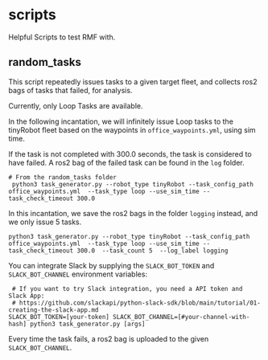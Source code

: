 # scripts
Helpful Scripts to test RMF with.

## random_tasks
This script repeatedly issues tasks to a given target fleet, and collects ros2 bags of tasks that failed, for analysis.

Currently, only Loop Tasks are available.

In the following incantation, we will infinitely issue Loop tasks to the tinyRobot fleet based on the waypoints in `office_waypoints.yml`, using sim time.

If the task is not completed with 300.0 seconds, the task is considered to have failed. A ros2 bag of the failed task can be found in the `log` folder.
```
# From the random_tasks folder
 python3 task_generator.py --robot_type tinyRobot --task_config_path office_waypoints.yml  --task_type loop --use_sim_time --task_check_timeout 300.0 
 ```

In this incantation, we save the ros2 bags in the folder `logging` instead, and we only issue 5 tasks.
 ```
 python3 task_generator.py --robot_type tinyRobot --task_config_path office_waypoints.yml  --task_type loop --use_sim_time --task_check_timeout 300.0  --task_count 5  --log_label logging
 ```

 You can integrate Slack by supplying the `SLACK_BOT_TOKEN` and `SLACK_BOT_CHANNEL` environment variables:
```
 # If you want to try Slack integration, you need a API token and Slack App:
 # https://github.com/slackapi/python-slack-sdk/blob/main/tutorial/01-creating-the-slack-app.md
SLACK_BOT_TOKEN=[your-token] SLACK_BOT_CHANNEL=[#your-channel-with-hash] python3 task_generator.py [args]
```

Every time the task fails, a ros2 bag is uploaded to the given `SLACK_BOT_CHANNEL`.

